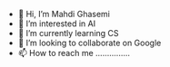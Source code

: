- 👋 Hi, I’m Mahdi Ghasemi
- 👀 I’m interested in AI
- 🌱 I’m currently learning CS
- 💞️ I’m looking to collaborate on Google
- 📫 How to reach me ...............

<!---
RenjerStar/RenjerStar is a ✨ special ✨ repository because its `README.md` (this file) appears on your GitHub profile.
You can click the Preview link to take a look at your changes.
--->
